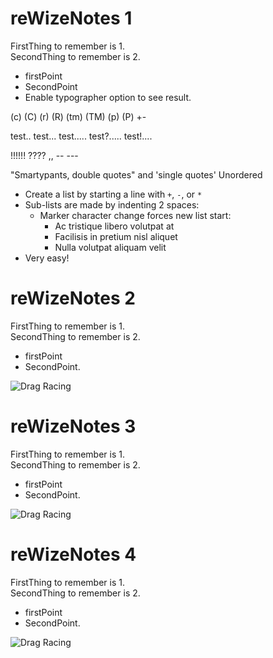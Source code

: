 # reWizeNotes 1

FirstThing to remember is 1.  
SecondThing to remember is 2.

- firstPoint
- SecondPoint
- Enable typographer option to see result.

(c) (C) (r) (R) (tm) (TM) (p) (P) +-

test.. test... test..... test?..... test!....

!!!!!! ???? ,,  -- ---

"Smartypants, double quotes" and 'single quotes'
Unordered

+ Create a list by starting a line with `+`, `-`, or `*`
+ Sub-lists are made by indenting 2 spaces:
  - Marker character change forces new list start:
    * Ac tristique libero volutpat at
    + Facilisis in pretium nisl aliquet
    - Nulla volutpat aliquam velit
+ Very easy!


# reWizeNotes 2

FirstThing to remember is 1.  
SecondThing to remember is 2.

- firstPoint
- SecondPoint. 

![Drag Racing](Dragster.jpg)

# reWizeNotes 3

FirstThing to remember is 1.  
SecondThing to remember is 2.

- firstPoint
- SecondPoint. 

![Drag Racing](Dragster.jpg)


# reWizeNotes 4

FirstThing to remember is 1.  
SecondThing to remember is 2.

- firstPoint
- SecondPoint. 

![Drag Racing](Dragster.jpg)
